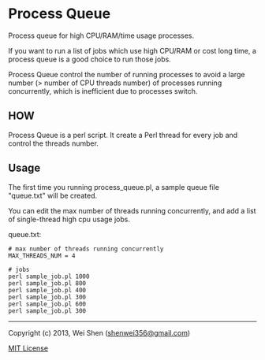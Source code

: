 Process Queue
=============

Process queue for high CPU/RAM/time usage processes.

If you want to run a list of jobs which use high CPU/RAM or cost long time, a process queue is a good choice to run those jobs.

Process Queue control the number of running processes to avoid a large number (> number of CPU threads number) of processes running concurrently, which is inefficient due to processes switch.

HOW
---
Process Queue is a perl script. It create a Perl thread for every job and control the threads number.

Usage
-----
The first time you running process_queue.pl, a sample queue file "queue.txt" will be created.

You can edit the max number of threads running concurrently, and add a list of single-thread high cpu usage jobs. 

queue.txt:

    # max number of threads running concurrently
    MAX_THREADS_NUM = 4
    
    # jobs
    perl sample_job.pl 1000
    perl sample_job.pl 800
    perl sample_job.pl 400
    perl sample_job.pl 300
    perl sample_job.pl 600
    perl sample_job.pl 300

-----  
Copyright (c) 2013, Wei Shen (shenwei356@gmail.com)

[MIT License](https://github.com/shenwei356/process_queue/blob/master/LICENSE)